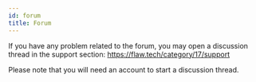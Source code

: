```yaml
---
id: forum
title: Forum
---
```


If you have any problem related to the forum, you may open a discussion thread in the support section: https://flaw.tech/category/17/support

Please note that you will need an account to start a discussion thread.
